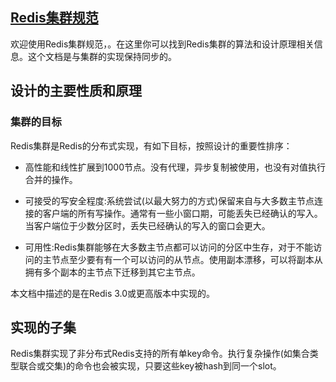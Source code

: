 [Redis集群规范](https://redis.io/topics/cluster-spec)
---
欢迎使用Redis集群规范，。在这里你可以找到Redis集群的算法和设计原理相关信息。这个文档是与集群的实现保持同步的。

## 设计的主要性质和原理

### 集群的目标

Redis集群是Redis的分布式实现，有如下目标，按照设计的重要性排序：

* 高性能和线性扩展到1000节点。没有代理，异步复制被使用，也没有对值执行合并的操作。

* 可接受的写安全程度:系统尝试(以最大努力的方式)保留来自与大多数主节点连接的客户端的所有写操作。通常有一些小窗口期，可能丢失已经确认的写入。当客户端位于少数分区时，丢失已经确认的写入的窗口会更大。

* 可用性:Redis集群能够在大多数主节点都可以访问的分区中生存，对于不能访问的主节点至少要有有一个可以访问的从节点。使用副本漂移，可以将副本从拥有多个副本的主节点下迁移到其它主节点。

本文档中描述的是在Redis 3.0或更高版本中实现的。

## 实现的子集

Redis集群实现了非分布式Redis支持的所有单key命令。执行复杂操作(如集合类型联合或交集)的命令也会被实现，只要这些key被hash到同一个slot。